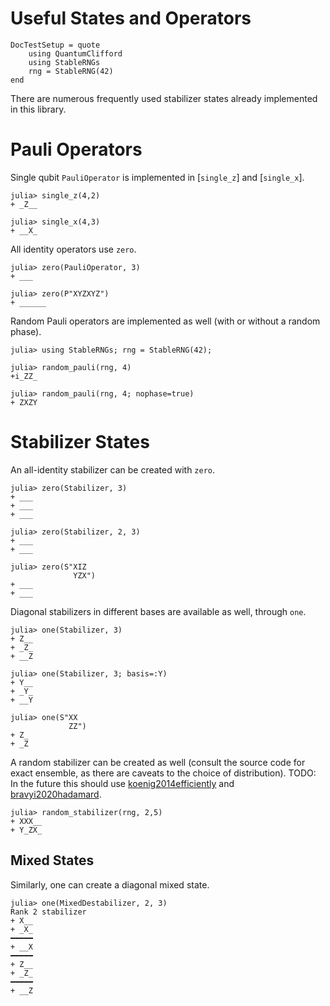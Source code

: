# Useful States and Operators

```@meta
DocTestSetup = quote
    using QuantumClifford
    using StableRNGs
    rng = StableRNG(42)
end
```

There are numerous frequently used stabilizer states already implemented in this
library.

# Pauli Operators

Single qubit `PauliOperator` is implemented in [`single_z`] and [`single_x`].

```jldoctest
julia> single_z(4,2)
+ _Z__

julia> single_x(4,3)
+ __X_
```

All identity operators use `zero`.

```jldoctest
julia> zero(PauliOperator, 3)
+ ___

julia> zero(P"XYZXYZ")
+ ______
```

Random Pauli operators are implemented as well (with or without a random phase).

```jldoctest rand
julia> using StableRNGs; rng = StableRNG(42);

julia> random_pauli(rng, 4)
+i_ZZ_

julia> random_pauli(rng, 4; nophase=true)
+ ZXZY
```

# Stabilizer States

An all-identity stabilizer can be created with `zero`.

```jldoctest
julia> zero(Stabilizer, 3)
+ ___
+ ___
+ ___

julia> zero(Stabilizer, 2, 3)
+ ___
+ ___

julia> zero(S"XIZ
              YZX")
+ ___
+ ___
```

Diagonal stabilizers in different bases are available as well, through `one`.

```jldoctest
julia> one(Stabilizer, 3)
+ Z__
+ _Z_
+ __Z

julia> one(Stabilizer, 3; basis=:Y)
+ Y__
+ _Y_
+ __Y

julia> one(S"XX
             ZZ")
+ Z_
+ _Z
```

A random stabilizer can be created as well (consult the source code for exact
ensemble, as there are caveats to the choice of distribution). TODO: In the future this should use [koenig2014efficiently](@cite) and [bravyi2020hadamard](@cite).

```jldoctest rand
julia> random_stabilizer(rng, 2,5)
+ XXX__
+ Y_ZX_
```
## Mixed States

Similarly, one can create a diagonal mixed state.

```jldoctest
julia> one(MixedDestabilizer, 2, 3)
Rank 2 stabilizer
+ X__
+ _X_
━━━━━
+ __X
━━━━━
+ Z__
+ _Z_
━━━━━
+ __Z
```
